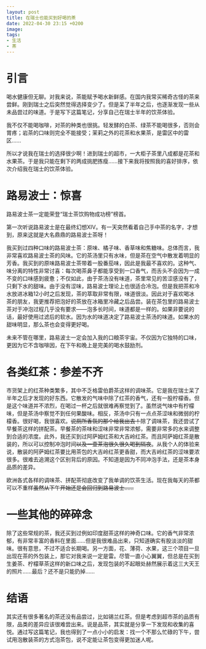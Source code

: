 ```yaml
---
layout: post
title: 在瑞士也能买到好喝的茶
date: 2022-04-30 23:15 +0200
image:
tags:
- 生活
- 茶
---
```


# 引言

喝水健康但无聊。对我来说，茶能赋予喝水新鲜感。在国内我常买稀奇古怪的茶来尝鲜。刚到瑞士之后突然觉得选择变少了。但是呆了半年之后，也逐渐发现一些从未品尝过的味道。于是写下这篇笔记，分享自己在瑞士半年的饮茶体验。

我不仅不能喝咖啡，对茶的种类也很挑。轻发酵的白茶、绿茶不能喝很多，否则会胃疼；岩茶的口味则完全不能接受；茉莉之外的花茶和水果茶，是雷区中的雷区……

所以才说我在瑞士的选择很少啊！进到瑞士的超市，一大柜子茶里八成都是花茶和水果茶。于是我只能在剩下的两成挑肥拣瘦……接下来我将按照我的喜好排序，依次介绍我在瑞士的饮茶体验。

# 路易波士：惊喜

路易波士茶一定能荣登“瑞士茶饮购物成功榜”榜首。

第一次听说路易波士是在最终幻想XIV。有一天突然看着自己手中茶的名字，才想到，原来这就是大名鼎鼎的路易波士茶呀！

我买到过四种口味的路易波士茶：原味、橘子味、香草味和焦糖味。总体而言，我非常喜欢路易波士茶的风味。它的茶汤里只有水味，但是茶在空气中散发着明显的芳香。我买到的原味路易波士茶带着一股番茄味，因此是我最不喜欢的。这种气、味分离的特性非常讨喜：每次喝茶鼻子都能享受到一口香气，而舌头不会因为一成不变的口味感到疲惫；不仅如此，由于茶汤没有味道，茶里常见的苦涩感没有了，只剩下水的甜味。由于没有涩味，路易波士理论上也很适合冷泡。但是我把茶和冷水放进冰箱12小时之后发现，茶的萃取非常有限，味道很淡。因此对于喜欢喝冰茶的朋友，我更推荐把泡好的茶放在冰箱里冷藏之后品尝。装在茶包里的路易波士茶对于冲泡过程几乎没有要求——泡多长时间，味道都是一样的。如果非要说的话，最好使用过滤后的软水。因为水的味道决定了路易波士茶汤的味道。如果水的甜味明显，那么茶也会变得更好喝。

未来不管在哪里，路易波士一定会加入我的口粮茶宇宙。不仅因为它独特的口味，更因为它不含咖啡因，在下午和晚上是完美的喝水鼓励剂。

# 各类红茶：参差不齐

市货架上的红茶种类繁多，其中不乏格雷伯爵茶这样的调味茶。它是我在瑞士呆了半年之后才发现的好东西。它散发的气味中除了红茶的香气，还有一股柠檬香。但是这个味道并不浓烈，在喝过一杯之后就很难再察觉到了。虽然说气味中有柠檬味，但是茶汤中察觉不到任何果酸味。相反，茶汤中只有一点点茶涩味和微弱的柠檬香。很好喝，我很喜欢。~~说厕所香氛的那个给我出去！~~除了调味茶，我还尝试了早餐茶这样的拼配茶。早餐茶的茶味和涩味非常非常浓郁，需要非常多的水来调整到合适的浓度。此外，我还买到过阿萨姆红茶和大吉岭红茶。而且阿萨姆红茶是散装的，所以可以控制冲泡时间~~以及一壶茶泡很久很久喝到隔夜~~。从我个人的体验来说，散装的阿萨姆红茶要比用茶包的大吉岭红茶更香甜，而大吉岭红茶的涩味要浓很多。很难去追溯这个区别背后的原因。不知道是因为不同冲泡手法，还是茶本身品质的差异。

欧洲各式各样的调味茶、拼配茶彻底改变了我单调的饮茶生活。现在我每天的茶都可以不重样~~虽然从下午开始还是会回归到路易波士……~~

# 一些其他的碎碎念

除了这些常规的茶，我还买到过例如印度甜茶这样的神奇口味。它的香气非常浓郁，有非常丰富的香料在里面……但是我很难品出来，只知道确实有股淡淡的甜味。很有意思，不过不适合长期喝。另一方面，花、薄荷、水果，这三个项目一旦出现在茶的外包装上，那它对我来说一定是雷。尽管一直小心翼翼，但总是在买到生姜茶、柠檬草茶这样的新口味之后，发现包装的不起眼处赫然展示着这三大天王的照片……最后？还不是只能扔掉……

# 结语

其实还有很多著名的茶还没有品尝过，比如锡兰红茶。但是考虑到超市茶的品质有限，品类的差异应该很难尝出来。说是品茶，其实就是分享一下发现和收集的喜悦。通过写这篇笔记，我也得到了一点小小的启发：找一个不那么忙碌的下午，尝试用泡散装茶的方式泡茶包，说不定能让茶包变得更加迷人呢。